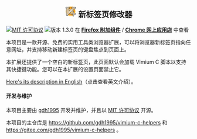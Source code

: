 <h2 align="center"><a name="readme"></a>
  <img src="icon128.png" width="32" height="32" alt="图标" />
  新标签页修改器
</h2>

[![MIT 许可协议](https://img.shields.io/badge/许可协议-MIT-blue.svg)](LICENSE.txt)
![版本 1.3.0](https://img.shields.io/badge/release-1.3.0-orange.svg)
在 **[Firefox 附加组件](https://addons.mozilla.org/firefox/addon/newtab-adapter/)** /
**[Chrome 网上应用店](
  https://chrome.google.com/webstore/detail/newtab-adapter/cglpcedifkgalfdklahhcchnjepcckfn
  )** 中查看

本项目是一款开源、免费的实用工具类浏览器扩展，可以将浏览器新标签页指向任意网址，并支持移动新建标签页的键盘焦点到页面上。

本扩展还提供了一个空白的新标签页，此页面默认会加载 Vimium C 脚本以支持其快捷键功能。您可以在本扩展的设置页面禁止它。

[Here's its description in English](README.md)（点击查看英文介绍）。

#### 开发与维护

本项目主要由 [gdh1995](https://github.com/gdh1995) 开发并维护，并且以 [MIT 许可协议](LICENSE.txt) 开源。

本项目的主仓库是 https://github.com/gdh1995/vimium-c-helpers 和 https://gitee.com/gdh1995/vimium-c-helpers 。
